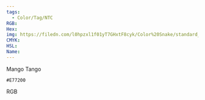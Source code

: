 ```yaml
---
tags:
  - Color/Tag/NTC
RGB:
Hex:
img: https://filedn.com/l0hpzxl1f01yT7GHxtF8cyk/Color%20Snake/standard_csv_to_svg//E77200.svg
CMYK:
HSL:
Name:
---
```

Mango Tango
```palette
#E77200
```
RGB
